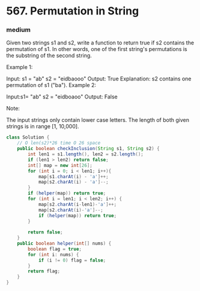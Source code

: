 # 567. Permutation in String
### medium
Given two strings s1 and s2, write a function to return true if s2 contains the permutation of s1. In other words, one of the first string's permutations is the substring of the second string.

 

Example 1:

Input: s1 = "ab" s2 = "eidbaooo"
Output: True
Explanation: s2 contains one permutation of s1 ("ba").
Example 2:

Input:s1= "ab" s2 = "eidboaoo"
Output: False
 

Note:

The input strings only contain lower case letters.
The length of both given strings is in range [1, 10,000].
```Java
class Solution {
    // O len(s2)*26 time O 26 space
    public boolean checkInclusion(String s1, String s2) {
        int len1 = s1.length(), len2 = s2.length();
        if (len1 > len2) return false;
        int[] map = new int[26];
        for (int i = 0; i < len1; i++){
            map[s1.charAt(i) - 'a']++;
            map[s2.charAt(i) - 'a']--;
        }
        if (helper(map)) return true;
        for (int i = len1; i < len2; i++) {
            map[s2.charAt(i-len1)-'a']++;
            map[s2.charAt(i)-'a']--;
            if (helper(map)) return true;
        }
        
        return false;
    }
    public boolean helper(int[] nums) {
        boolean flag = true;
        for (int i: nums) {
            if (i != 0) flag = false;
        }
        return flag;
    }
}
```